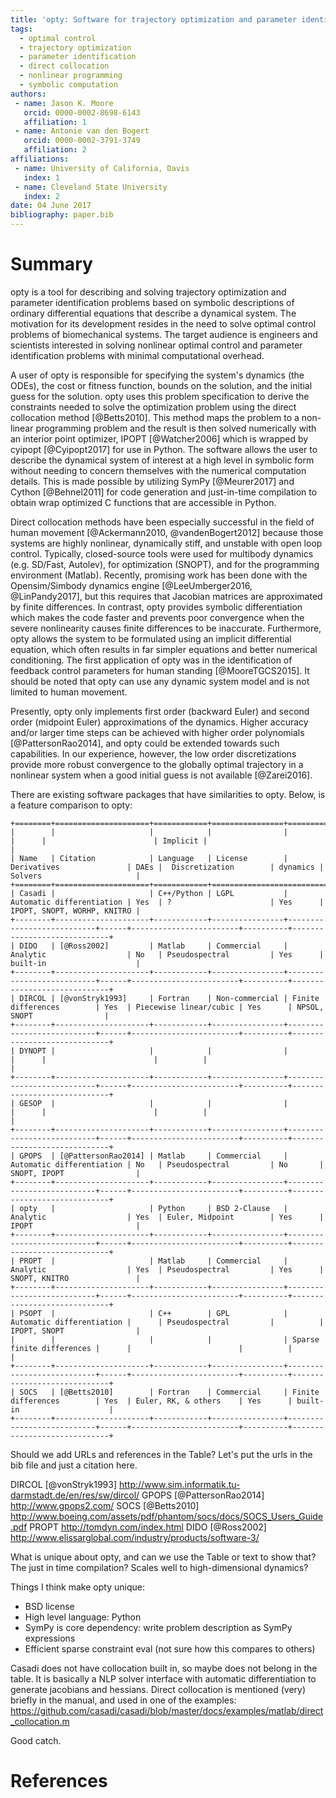 ```yaml
---
title: 'opty: Software for trajectory optimization and parameter identification using direct collocation'
tags:
  - optimal control
  - trajectory optimization
  - parameter identification
  - direct collocation
  - nonlinear programming
  - symbolic computation
authors:
 - name: Jason K. Moore
   orcid: 0000-0002-8698-6143
   affiliation: 1
 - name: Antonie van den Bogert
   orcid: 0000-0002-3791-3749
   affiliation: 2
affiliations:
 - name: University of California, Davis
   index: 1
 - name: Cleveland State University
   index: 2
date: 04 June 2017
bibliography: paper.bib
---
```


# Summary

opty is a tool for describing and solving trajectory optimization and parameter
identification problems based on symbolic descriptions of ordinary differential
equations that describe a dynamical system. The motivation for its development
resides in the need to solve optimal control problems of biomechanical systems.
The target audience is engineers and scientists interested in solving nonlinear
optimal control and parameter identification problems with minimal
computational overhead.

A user of opty is responsible for specifying the system's dynamics (the ODEs),
the cost or fitness function, bounds on the solution, and the initial guess for
the solution. opty uses this problem specification to derive the constraints
needed to solve the optimization problem using the direct collocation method
[@Betts2010]. This method maps the problem to a non-linear programming problem
and the result is then solved numerically with an interior point optimizer,
IPOPT [@Watcher2006] which is wrapped by cyipopt [@Cyipopt2017] for use in
Python. The software allows the user to describe the dynamical system of
interest at a high level in symbolic form without needing to concern themselves
with the numerical computation details. This is made possible by utilizing
SymPy [@Meurer2017] and Cython [@Behnel2011] for code generation and
just-in-time compilation to obtain wrap optimized C functions that are
accessible in Python.

Direct collocation methods have been especially successful in the field of
human movement [@Ackermann2010, @vandenBogert2012] because those systems are
highly nonlinear, dynamically stiff, and unstable with open loop control.
Typically, closed-source tools were used for multibody dynamics (e.g. SD/Fast,
Autolev), for optimization (SNOPT), and for the programming environment
(Matlab). Recently, promising work has been done with the Opensim/Simbody
dynamics engine [@LeeUmberger2016, @LinPandy2017], but this requires that
Jacobian matrices are approximated by finite differences. In contrast, opty
provides symbolic differentiation which makes the code faster and prevents poor
convergence when the severe nonlinearity causes finite differences to be
inaccurate. Furthermore, opty allows the system to be formulated using an
implicit differential equation, which often results in far simpler equations
and better numerical conditioning. The first application of opty was in the
identification of feedback control parameters for human standing
[@MooreTGCS2015]. It should be noted that opty can use any dynamic system model
and is not limited to human movement.

Presently, opty only implements first order (backward Euler) and second order
(midpoint Euler) approximations of the dynamics. Higher accuracy and/or larger
time steps can be achieved with higher order polynomials [@PattersonRao2014],
and opty could be extended towards such capabilities. In our experience,
however, the low order discretizations provide more robust convergence to the
globally optimal trajectory in a nonlinear system when a good initial guess is
not available [@Zarei2016].

There are existing software packages that have similarities to opty. Below, is
a feature comparison to opty:

```
+========+=====================+============+================+===========================+======+========================+==========+=============================+
|        |                     |            |                |                           |      |                        | Implicit |                             |
| Name   | Citation            | Language   | License        | Derivatives               | DAEs |  Discretization        | dynamics | Solvers                     |
+========+=====================+============+===========================+======+========================+==========+==============================================+
| Casadi |                     | C++/Python | LGPL           | Automatic differentiation | Yes  | ?                      | Yes      | IPOPT, SNOPT, WORHP, KNITRO |
+--------+---------------------+------------+----------------+---------------------------+------+------------------------+----------+-----------------------------+
| DIDO   | [@Ross2002]         | Matlab     | Commercial     | Analytic                  | No   | Pseudospectral         | Yes      | built-in                    |
+--------+---------------------+------------+----------------+---------------------------+------+------------------------+----------+-----------------------------+
| DIRCOL | [@vonStryk1993]     | Fortran    | Non-commercial | Finite differences        | Yes  | Piecewise linear/cubic | Yes      | NPSOL, SNOPT                |
+--------+---------------------+------------+----------------+---------------------------+------+------------------------+----------+-----------------------------+
| DYNOPT |                     |            |                |                           |      |                        |          |                             |
+--------+---------------------+------------+----------------+---------------------------+------+------------------------+----------+-----------------------------+
| GESOP  |                     |            |                |                           |      |                        |          |                             |
+--------+---------------------+------------+----------------+---------------------------+------+------------------------+----------+-----------------------------+
| GPOPS  | [@PattersonRao2014] | Matlab     | Commercial     | Automatic differentiation | No   | Pseudospectral         | No       | SNOPT, IPOPT                |
+--------+---------------------+------------+----------------+---------------------------+------+------------------------+----------+-----------------------------+
| opty   |                     | Python     | BSD 2-Clause   | Analytic                  | Yes  | Euler, Midpoint        | Yes      | IPOPT                       |
+--------+---------------------+------------+----------------+---------------------------+------+------------------------+----------+-----------------------------+
| PROPT  |                     | Matlab     | Commercial     | Analytic                  | Yes  | Pseudospectral         | Yes      | SNOPT, KNITRO               |
+--------+---------------------+------------+----------------+---------------------------+------+------------------------+----------+-----------------------------+
| PSOPT  |                     | C++        | GPL            | Automatic differentiation |      | Pseudospectral         |          | IPOPT, SNOPT                |
|        |                     |            |                | Sparse finite differences |      |                        |          |                             |
+--------+---------------------+------------+----------------+---------------------------+------+------------------------+----------+-----------------------------+
| SOCS   | [@Betts2010]        | Fortran    | Commercial     | Finite differences        | Yes  | Euler, RK, & others    | Yes      | built-in                    |
+--------+---------------------+------------+----------------+---------------------------+------+------------------------+----------+-----------------------------+
```

Should we add URLs and references in the Table? Let's put the urls in the bib
file and just a citation here.

DIRCOL [@vonStryk1993] http://www.sim.informatik.tu-darmstadt.de/en/res/sw/dircol/
GPOPS [@PattersonRao2014] http://www.gpops2.com/
SOCS [@Betts2010] http://www.boeing.com/assets/pdf/phantom/socs/docs/SOCS_Users_Guide.pdf
PROPT http://tomdyn.com/index.html
DIDO [@Ross2002] http://www.elissarglobal.com/industry/products/software-3/

What is unique about opty, and can we use the Table or text to show that? The
just in time compilation?  Scales well to high-dimensional dynamics?

Things I think make opty unique:

- BSD license
- High level language: Python
- SymPy is core dependency: write problem description as SymPy expressions
- Efficient sparse constraint eval (not sure how this compares to others)

Casadi does not have collocation built in, so maybe does not belong in the
table. It is basically a NLP solver interface with automatic differentiation
to generate jacobians and hessians. Direct collocation is mentioned (very)
briefly in the manual, and used in one of the examples:
https://github.com/casadi/casadi/blob/master/docs/examples/matlab/direct_collocation.m

Good catch.

# References
